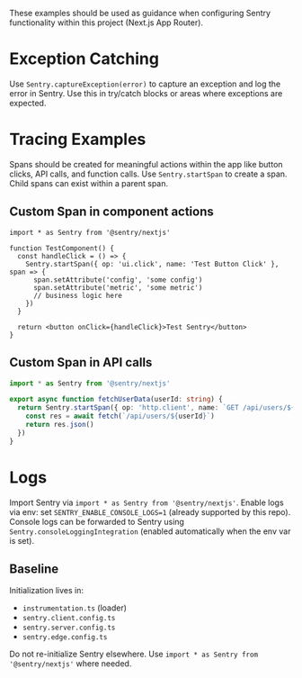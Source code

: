 These examples should be used as guidance when configuring Sentry functionality within this project (Next.js App Router).

# Exception Catching

Use `Sentry.captureException(error)` to capture an exception and log the error in Sentry.
Use this in try/catch blocks or areas where exceptions are expected.

# Tracing Examples

Spans should be created for meaningful actions within the app like button clicks, API calls, and function calls.
Use `Sentry.startSpan` to create a span. Child spans can exist within a parent span.

## Custom Span in component actions

```tsx
import * as Sentry from '@sentry/nextjs'

function TestComponent() {
  const handleClick = () => {
    Sentry.startSpan({ op: 'ui.click', name: 'Test Button Click' }, span => {
      span.setAttribute('config', 'some config')
      span.setAttribute('metric', 'some metric')
      // business logic here
    })
  }

  return <button onClick={handleClick}>Test Sentry</button>
}
```

## Custom Span in API calls

```ts
import * as Sentry from '@sentry/nextjs'

export async function fetchUserData(userId: string) {
  return Sentry.startSpan({ op: 'http.client', name: `GET /api/users/${userId}` }, async () => {
    const res = await fetch(`/api/users/${userId}`)
    return res.json()
  })
}
```

# Logs

Import Sentry via `import * as Sentry from '@sentry/nextjs'`.
Enable logs via env: set `SENTRY_ENABLE_CONSOLE_LOGS=1` (already supported by this repo).
Console logs can be forwarded to Sentry using `Sentry.consoleLoggingIntegration` (enabled automatically when the env var is set).

## Baseline

Initialization lives in:

- `instrumentation.ts` (loader)
- `sentry.client.config.ts`
- `sentry.server.config.ts`
- `sentry.edge.config.ts`

Do not re-initialize Sentry elsewhere. Use `import * as Sentry from '@sentry/nextjs'` where needed.
